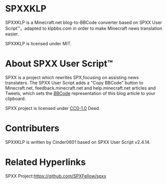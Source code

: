 # SPXXKLP
SPXXKLP is a Minecraft.net blog-to-BBCode converter  based on SPXX User Script™️，adapted to klpbbs.com in order to make Minecraft news translation easier.

SPXXKLP is licensed under MIT.

# About SPXX User Script™️
SPXX is a project which rewrites SPX,focusing on assisting news translaters.
The SPXX User Script adds a "Copy BBCode" button to Minecraft.net, feedback.minecraft.net and help.minecraft.net articles and Tweets, which sets the [BBCode](https://en.m.wikipedia.org/wiki/BBCode) representation of this blog article to your clipboard.

SPXX project is licensed under [CC0-1.0](https://creativecommons.org/publicdomain/zero/1.0/) Deed.

# Contributers
SPXXKLP is written by Cinder0601 based on SPXX User Script v2.4.14.

# Related Hyperlinks
SPXX Project:https://github.com/SPXFellow/spxx
